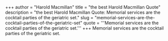 +++
author = "Harold Macmillan"
title = "the best Harold Macmillan Quote"
description = "the best Harold Macmillan Quote: Memorial services are the cocktail parties of the geriatric set."
slug = "memorial-services-are-the-cocktail-parties-of-the-geriatric-set"
quote = '''Memorial services are the cocktail parties of the geriatric set.'''
+++
Memorial services are the cocktail parties of the geriatric set.
